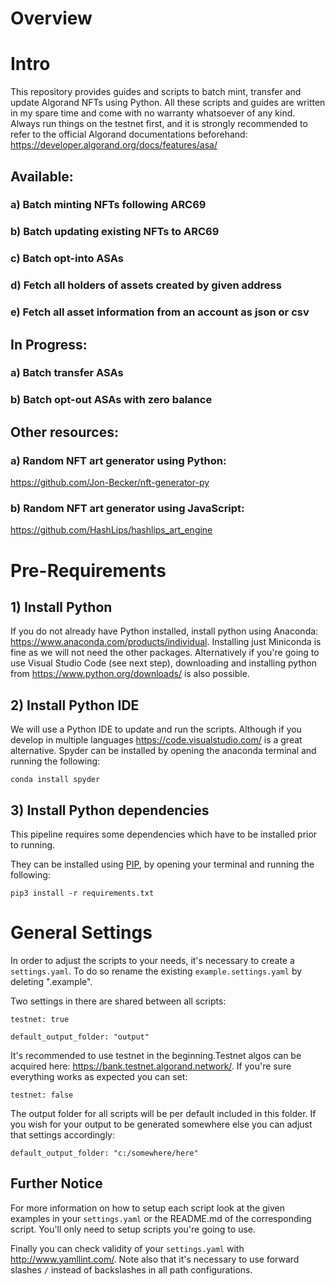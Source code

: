 # Overview

# Intro
This repository provides guides and scripts to batch mint, transfer and update Algorand NFTs using Python. 
All these scripts and guides are written in my spare time and come with no warranty whatsoever of any kind.
Always run things on the testnet first, and it is strongly recommended to refer to the official Algorand documentations beforehand: https://developer.algorand.org/docs/features/asa/

## Available:
### a) Batch minting NFTs following ARC69
### b) Batch updating existing NFTs to ARC69
### c) Batch opt-into ASAs
### d) Fetch all holders of assets created by given address
### e) Fetch all asset information from an account as json or csv

## In Progress:
### a) Batch transfer ASAs
### b) Batch opt-out ASAs with zero balance

## Other resources:
### a) Random NFT art generator using Python:
https://github.com/Jon-Becker/nft-generator-py

### b) Random NFT art generator using JavaScript:
https://github.com/HashLips/hashlips_art_engine

# Pre-Requirements

## 1) Install Python

If you do not already have Python installed, install python using Anaconda: https://www.anaconda.com/products/individual. Installing just Miniconda is fine as we will not need the other packages. Alternatively if you're going to use Visual Studio Code (see next step), downloading and installing python from https://www.python.org/downloads/ is also possible.

## 2) Install Python IDE
We will use a Python IDE to update and run the scripts. Although if you develop in multiple languages https://code.visualstudio.com/ is a great alternative. 
Spyder can be installed by opening the anaconda terminal and running the following:

```conda install spyder```


## 3) Install Python dependencies

This pipeline requires some dependencies which have to be installed prior to running.

They can be installed using [PIP](https://pypi.org/), by opening your terminal and running the following:

```pip3 install -r requirements.txt```

# General Settings

In order to adjust the scripts to your needs, it's necessary to create a `settings.yaml`. To do so rename the existing `example.settings.yaml` by deleting ".example".

Two settings in there are shared between all scripts:

```
testnet: true

default_output_folder: "output"
```

It's recommended to use testnet in the beginning.Testnet algos can be acquired here: https://bank.testnet.algorand.network/. If you're sure everything works as expected you can set:

`testnet: false`

The output folder for all scripts will be per default included in this folder. If you wish for your output to be generated somewhere else you can adjust that settings accordingly:

`default_output_folder: "c:/somewhere/here"`

## Further Notice
For more information on how to setup each script look at the given examples in your `settings.yaml` or the README.md of the corresponding script. You'll only need to setup scripts you're going to use.

Finally you can check validity of your `settings.yaml` with http://www.yamllint.com/. Note also that it's necessary to use forward slashes `/` instead of backslashes in all path configurations.
